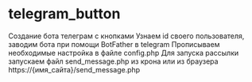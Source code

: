 # telegram_button
Создание бота телеграм с кнопками
Узнаем id своего пользователя, заводим бота при помощи BotFather в telegram
Прописываем необходимые настройка в файле config.php
Для запуска рассылки запускаем файл send_message.php из крона или из браузера https://{имя_сайта}/send_message.php
